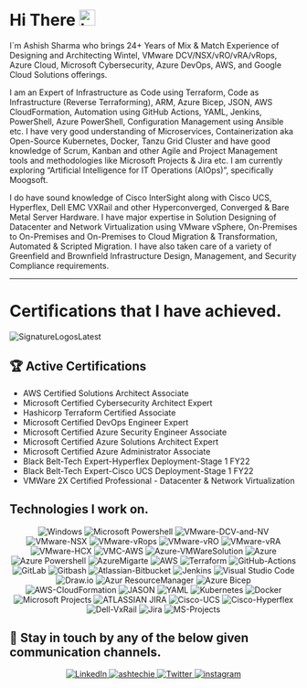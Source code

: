 # Hi There <img src="https://user-images.githubusercontent.com/1303154/88677602-1635ba80-d120-11ea-84d8-d263ba5fc3c0.gif" width="28px" alt="hi">

I`m Ashish Sharma who brings 24+ Years of Mix & Match Experience of Designing and Architecting Wintel, VMware DCV/NSX/vRO/vRA/vRops, Azure Cloud, Microsoft Cybersecurity, Azure DevOps, AWS, and Google Cloud Solutions offerings.

I am an Expert of Infrastructure as Code using Terraform, Code as Infrastructure (Reverse Terraforming), ARM, Azure Bicep, JSON, AWS CloudFormation, Automation using GitHub Actions, YAML, Jenkins, PowerShell, Azure PowerShell, Configuration Management using Ansible etc. I have very good understanding of Microservices, Containerization aka Open-Source Kubernetes, Docker, Tanzu Grid Cluster and have good knowledge of Scrum, Kanban and other Agile and Project Management tools and methodologies like Microsoft Projects & Jira etc. I am currently exploring “Artificial Intelligence for IT Operations (AIOps)”, specifically Moogsoft.

I do have sound knowledge of Cisco InterSight along with Cisco UCS, Hyperflex, Dell EMC VXRail and other Hyperconverged, Converged & Bare Metal Server Hardware. I have major expertise in Solution Designing of Datacenter and Network Virtualization using VMware vSphere, On-Premises to On-Premises and On-Premises to Cloud Migration & Transformation, Automated & Scripted Migration. I have also taken care of a variety of Greenfield and Brownfield Infrastructure Design, Management, and Security Compliance requirements.

---

# Certifications that I have achieved.

![SignatureLogosLatest](https://user-images.githubusercontent.com/110538923/194779539-1a54e535-9b3d-403c-9159-0cbe97f729bc.PNG)

## 🏆 Active Certifications

-	AWS Certified Solutions Architect Associate
-	Microsoft Certified Cybersecurity Architect Expert
-	Hashicorp Terraform Certified Associate
-	Microsoft Certified DevOps Engineer Expert
-	Microsoft Certified Azure Security Engineer Associate
-	Microsoft Certified Azure Solutions Architect Expert
-	Microsoft Certified Azure Administrator Associate
-	Black Belt-Tech Expert-Hyperflex Deployment-Stage 1 FY22
-	Black Belt-Tech Expert-Cisco UCS Deployment-Stage 1 FY22
-	VMWare 2X Certified Professional - Datacenter & Network Virtualization

## Technologies I work on.
<div align="center">
  <img alt="Windows" src="https://img.shields.io/badge/Microsoft-Windows-%23FF9900.svg?style=for-the-badge&logo=Microsoft-Windows&logoColor=white"/>
  <img alt="Microsoft Powershell" src="https://img.shields.io/badge/Microsoft-Powershell-%23FF9900.svg?style=for-the-badge&logo=Microsoft-Powershell&logoColor=white"/>
  <img alt="VMware-DCV-and-NV" src="https://img.shields.io/badge/VMWare-vSphere-%230db7ed.svg?style=for-the-badge&logo=VMware-DCV-and-NV&logoColor=white"/>
  <img alt="VMware-NSX" src="https://img.shields.io/badge/VMware-NSX-%230db7ed.svg?style=for-the-badge&logo=VMware-NSX&logoColor=white"/>
  <img alt="VMware-vRops" src="https://img.shields.io/badge/VMware-vRops-%230db7ed.svg?style=for-the-badge&logo=VMware-vRops&logoColor=white"/>
  <img alt="VMware-vRO" src="https://img.shields.io/badge/VMware-vRO-%230db7ed.svg?style=for-the-badge&logo=VMware-vRO&logoColor=white"/>
  <img alt="VMware-vRA" src="https://img.shields.io/badge/VMware-vRA-%230db7ed.svg?style=for-the-badge&logo=VMware-vRA&logoColor=white"/>
  <img alt="VMware-HCX" src="https://img.shields.io/badge/VMware-HCX-%230db7ed.svg?style=for-the-badge&logo=VMware-HCX&logoColor=white"/>
  <img alt="VMC-AWS" src="https://img.shields.io/badge/VMC-AWS-%230db7ed.svg?style=for-the-badge&logo=VMC-AWS&logoColor=white"/>
  <img alt="Azure-VMWareSolution" src="https://img.shields.io/badge/Azure-VMWareSolution-%230db7ed.svg?style=for-the-badge&logo=Azure-VMWareSolution&logoColor=white"/>
  <img alt="Azure" src="https://img.shields.io/badge/Microsoft-Azure-%23430098.svg?style=for-the-badge&logo=Microsoft-Azure&logoColor=white"/>
  <img alt="Azure Powershell" src="https://img.shields.io/badge/Azure-Powershell-%23430098.svg?style=for-the-badge&logo=Azure-PowerShell&logoColor=white"/>
  <img alt="AzureMigarte" src="https://img.shields.io/badge/Microsoft-AzureMigarte-Automation%23430098.svg?style=for-the-badge&logo=AzureMigrate-Automation&logoColor=white"/>
  <img alt="AWS" src="https://img.shields.io/badge/AWS-%23009639.svg?style=for-the-badge&logo=Amazon-AWS&logoColor=white"/> 
  <img alt="Terraform" src="https://img.shields.io/badge/Hashicorp-Terraform-%232C5263.svg?style=for-the-badge&logo=Hashicorp-Terraform&logoColor=white"/>
  <img alt="GitHub-Actions" src="https://img.shields.io/badge/GitHub-Actions-%232C5263.svg?style=for-the-badge&logo=GitHub-Actions&logoColor=white"/>
  <img alt="GitLab" src="https://img.shields.io/badge/GitLab-%232C5263.svg?style=for-the-badge&logo=GitLab&logoColor=white"/>
  <img alt="Gitbash" src="https://img.shields.io/badge/Gitbash-%232C5263.svg?style=for-the-badge&logo=Gitbash&logoColor=white"/>
  <img alt="Atlassian-Bitbucket" src="https://img.shields.io/badge/Atlassian-Bitbucket-%232C5263.svg?style=for-the-badge&logo=Atlassian-Bitbucket&logoColor=white"/>
  <img alt="Jenkins" src="https://img.shields.io/badge/Jenkins-%232C5263.svg?style=for-the-badge&logo=Jenkins&logoColor=white"/>
  <img alt="Visual Studio Code" src="https://img.shields.io/badge/VisualStudioCode-%232C5263.svg?style=for-the-badge&logo=VisualStudioCode&logoColor=white"/>
  <img alt="Draw.io" src="https://img.shields.io/badge/Draw.io-%232C5263.svg?style=for-the-badge&logo=Draw.io&logoColor=white"/>
  <img alt="Azur ResourceManager" src="https://img.shields.io/badge/Azure-ResourceManager-%232C5263.svg?style=for-the-badge&logo=Azure-ResourceManager&logoColor=white"/>
  <img alt="Azure Bicep" src="https://img.shields.io/badge/Azure-Bicep-%232C5263.svg?style=for-the-badge&logo=Azure-Bicep&logoColor=white"/>
  <img alt="AWS-CloudFormation" src="https://img.shields.io/badge/AWS-CloudFormation-%232C5263.svg?style=for-the-badge&logo=AWS-CloudFormation&logoColor=white"/>
  <img alt="JASON" src="https://img.shields.io/badge/JASON-%232C5263.svg?style=for-the-badge&logo=JASON&logoColor=white"/>
  <img alt="YAML" src="https://img.shields.io/badge/YAML-%232C5263.svg?style=for-the-badge&logo=YAML&logoColor=white"/>
  <img alt="Kubernetes" src="https://img.shields.io/badge/Kubernetes-%232C5263.svg?style=for-the-badge&logo=Kubernetes&logoColor=white"/>
  <img alt="Docker" src="https://img.shields.io/badge/Docker-%232C5263.svg?style=for-the-badge&logo=Docker-VxRail&logoColor=white"/>
  <img alt="Microsoft Projects" src="https://img.shields.io/badge/Microsoft-Projects-%232C5263.svg?style=for-the-badge&logo=Microsoft-Projects&logoColor=white"/>
  <img alt="ATLASSIAN JIRA" src="https://img.shields.io/badge/ATLASSIAN-JIRA-%232C5263.svg?style=for-the-badge&logo=ATLASSIAN-JIRA&logoColor=white"/>
  <img alt="Cisco-UCS" src="https://img.shields.io/badge/Cisco-UCS-%232C5263.svg?style=for-the-badge&logo=Cisco-UCS&logoColor=white"/>
  <img alt="Cisco-Hyperflex" src="https://img.shields.io/badge/Cisco-Hyperflex-%232C5263.svg?style=for-the-badge&logo=Cisco-Hyperflex&logoColor=white"/>
  <img alt="Dell-VxRail" src="https://img.shields.io/badge/Dell-VxRail-%232C5263.svg?style=for-the-badge&logo=Dell-VxRail&logoColor=white"/>
  <img alt="Jira" src="https://img.shields.io/badge/Jira-%232C5263.svg?style=for-the-badge&logo=Jira&logoColor=white"/>
  <img alt="MS-Projects" src="https://img.shields.io/badge/MS-Projects-%232C5263.svg?style=for-the-badge&logo=MS-Projects&logoColor=white"/>
</div>

## :link:	Stay in touch by any of the below given communication channels.

<div align="center">
   <a href="https://www.linkedin.com/in/ashish-sharma-51b3a19/" target="_blank">
    <img alt="LinkedIn" src="https://img.shields.io/badge/linkedin-%230077B5.svg?style=for-the-badge&logo=linkedin&logoColor=white"/>
  </a>
   <a href="mailto:ashish@ashtechie.com;sendmail.ashish@gmail.com" target="_blank">
  <img alt="ashtechie" src="https://img.shields.io/badge/Mail-D14836?style=for-the-badge&logo=ashtechie&logoColor=white" />
  </a>
  <a href="https://twitter.com/ashtechie777" target="_blank">
    <img alt="Twitter" src="https://img.shields.io/badge/ashtechie777-%231DA1F2.svg?style=for-the-badge&logo=Twitter&logoColor=white"/>
  </a>
  <a href="https://www.instagram.com/ashtechieworld" target="_blank">
  <img alt="instagram" src="https://img.shields.io/badge/instagram-%231877F2.svg?style=for-the-badge&logo=instagram&logoColor=white"/>
  </a>
 </div>
